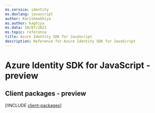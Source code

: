 ```yaml
---
ms.service: identity
ms.devlang: javascript
author: KarishmaGhiya
ms.author: kaghiya
ms.data: 10/07/2022
ms.topic: reference
title: Azure Identity SDK for JavaScript
description: Reference for Azure Identity SDK for JavaScript
---
```

# Azure Identity SDK for JavaScript - preview

## Client packages - preview
[!INCLUDE [client-packages](identity-client-index.md)]